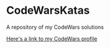 # CodeWarsKatas
A repository of my CodeWars solutions


[Here's a link to my CodeWars profile](https://www.codewars.com/users/dailybacon)
